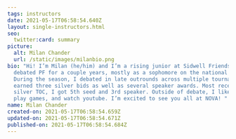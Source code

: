 ```yaml
---
tags: instructors
date: 2021-05-17T06:58:54.640Z
layout: single-instructors.html
seo:
  twitter:card: summary
picture:
  alt: Milan Chander
  url: /static/images/milanbio.png
bio: "Hi! I’m Milan (he/him) and I’m a rising junior at Sidwell Friends. I’ve
  debated PF for a couple years, mostly as a sophomore on the national circuit.
  During the season, I debated in late outrounds across multiple tournaments and
  earned three silver bids as well as several speaker awards. Most recently, at
  silver TOC, I got 5th seed and 3rd speaker. Outside of debate, I like to drum,
  play games, and watch youtube. I’m excited to see you all at NOVA! "
name: Milan Chander
created-on: 2021-05-17T06:58:54.659Z
updated-on: 2021-05-17T06:58:54.671Z
published-on: 2021-05-17T06:58:54.684Z
---
```


